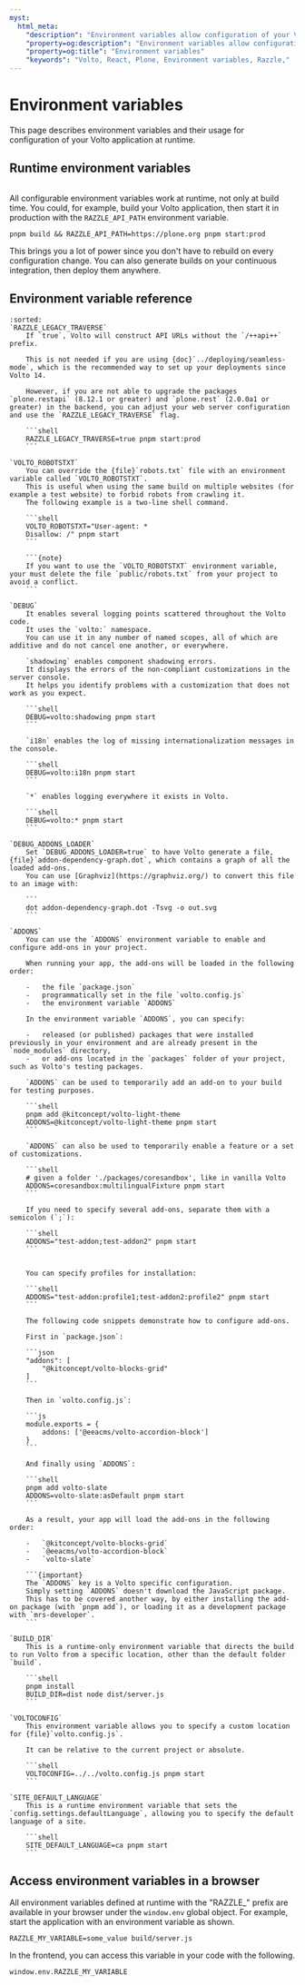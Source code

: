 ```yaml
---
myst:
  html_meta:
    "description": "Environment variables allow configuration of your Volto application at runtime."
    "property=og:description": "Environment variables allow configuration of your Volto application at runtime."
    "property=og:title": "Environment variables"
    "keywords": "Volto, React, Plone, Environment variables, Razzle,"
---
```


# Environment variables

This page describes environment variables and their usage for configuration of your Volto application at runtime.


## Runtime environment variables

```{versionadded} 13
```

All configurable environment variables work at runtime, not only at build time.
You could, for example, build your Volto application, then start it in production with the `RAZZLE_API_PATH` environment variable.

```shell
pnpm build && RAZZLE_API_PATH=https://plone.org pnpm start:prod
```

This brings you a lot of power since you don't have to rebuild on every configuration change.
You can also generate builds on your continuous integration, then deploy them anywhere.


## Environment variable reference

````{glossary}
:sorted:
`RAZZLE_LEGACY_TRAVERSE`
    If `true`, Volto will construct API URLs without the `/++api++` prefix.

    This is not needed if you are using {doc}`../deploying/seamless-mode`, which is the recommended way to set up your deployments since Volto 14.

    However, if you are not able to upgrade the packages `plone.restapi` (8.12.1 or greater) and `plone.rest` (2.0.0a1 or greater) in the backend, you can adjust your web server configuration and use the `RAZZLE_LEGACY_TRAVERSE` flag.

    ```shell
    RAZZLE_LEGACY_TRAVERSE=true pnpm start:prod
    ```

`VOLTO_ROBOTSTXT`
    You can override the {file}`robots.txt` file with an environment variable called `VOLTO_ROBOTSTXT`.
    This is useful when using the same build on multiple websites (for example a test website) to forbid robots from crawling it.
    The following example is a two-line shell command.

    ```shell
    VOLTO_ROBOTSTXT="User-agent: *
    Disallow: /" pnpm start
    ```

    ```{note}
    If you want to use the `VOLTO_ROBOTSTXT` environment variable, your must delete the file `public/robots.txt` from your project to avoid a conflict.
    ```

`DEBUG`
    It enables several logging points scattered throughout the Volto code.
    It uses the `volto:` namespace.
    You can use it in any number of named scopes, all of which are additive and do not cancel one another, or everywhere.

    `shadowing` enables component shadowing errors.
    It displays the errors of the non-compliant customizations in the server console.
    It helps you identify problems with a customization that does not work as you expect.

    ```shell
    DEBUG=volto:shadowing pnpm start
    ```

    `i18n` enables the log of missing internationalization messages in the console.

    ```shell
    DEBUG=volto:i18n pnpm start
    ```

    `*` enables logging everywhere it exists in Volto.

    ```shell
    DEBUG=volto:* pnpm start
    ```

`DEBUG_ADDONS_LOADER`
    Set `DEBUG_ADDONS_LOADER=true` to have Volto generate a file, {file}`addon-dependency-graph.dot`, which contains a graph of all the loaded add-ons.
    You can use [Graphviz](https://graphviz.org/) to convert this file to an image with:

    ```
    dot addon-dependency-graph.dot -Tsvg -o out.svg
    ```

`ADDONS`
    You can use the `ADDONS` environment variable to enable and configure add-ons in your project.

    When running your app, the add-ons will be loaded in the following order:

    -   the file `package.json`
    -   programmatically set in the file `volto.config.js`
    -   the environment variable `ADDONS`

    In the environment variable `ADDONS`, you can specify:

    -   released (or published) packages that were installed previously in your environment and are already present in the `node_modules` directory,
    -   or add-ons located in the `packages` folder of your project, such as Volto's testing packages.

    `ADDONS` can be used to temporarily add an add-on to your build for testing purposes.

    ```shell
    pnpm add @kitconcept/volto-light-theme
    ADDONS=@kitconcept/volto-light-theme pnpm start
    ```

    `ADDONS` can also be used to temporarily enable a feature or a set of customizations.

    ```shell
    # given a folder './packages/coresandbox', like in vanilla Volto
    ADDONS=coresandbox:multilingualFixture pnpm start
    ```

    If you need to specify several add-ons, separate them with a semicolon (`;`):

    ```shell
    ADDONS="test-addon;test-addon2" pnpm start
    ```


    You can specify profiles for installation:

    ```shell
    ADDONS="test-addon:profile1;test-addon2:profile2" pnpm start
    ```

    The following code snippets demonstrate how to configure add-ons.

    First in `package.json`:

    ```json
    "addons": [
        "@kitconcept/volto-blocks-grid"
    ]
    ```

    Then in `volto.config.js`:

    ```js
    module.exports = {
        addons: ['@eeacms/volto-accordion-block']
    }
    ```

    And finally using `ADDONS`:

    ```shell
    pnpm add volto-slate
    ADDONS=volto-slate:asDefault pnpm start
    ```

    As a result, your app will load the add-ons in the following order:

    -   `@kitconcept/volto-blocks-grid`
    -   `@eeacms/volto-accordion-block`
    -   `volto-slate`

    ```{important}
    The `ADDONS` key is a Volto specific configuration.
    Simply setting `ADDONS` doesn't download the JavaScript package.
    This has to be covered another way, by either installing the add-on package (with `pnpm add`), or loading it as a development package with `mrs-developer`.
    ```

`BUILD_DIR`
    This is a runtime-only environment variable that directs the build to run Volto from a specific location, other than the default folder `build`.

    ```shell
    pnpm install
    BUILD_DIR=dist node dist/server.js
    ```

`VOLTOCONFIG`
    This environment variable allows you to specify a custom location for {file}`volto.config.js`.

    It can be relative to the current project or absolute.

    ```shell
    VOLTOCONFIG=../../volto.config.js pnpm start
    ```

`SITE_DEFAULT_LANGUAGE`
    This is a runtime environment variable that sets the `config.settings.defaultLanguage`, allowing you to specify the default language of a site.

    ```shell
    SITE_DEFAULT_LANGUAGE=ca pnpm start
    ```
````


## Access environment variables in a browser

All environment variables defined at runtime with the "RAZZLE_" prefix are available in your browser under the `window.env` global object.
For example, start the application with an environment variable as shown.

```shell
RAZZLE_MY_VARIABLE=some_value build/server.js
```

In the frontend, you can access this variable in your code with the following.

```shell
window.env.RAZZLE_MY_VARIABLE
```
